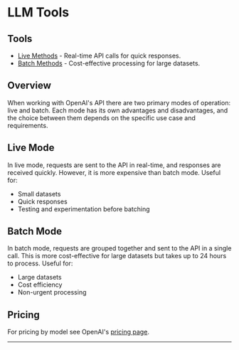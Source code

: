# LLM Tools

## Tools

- [Live Methods](./LiveMethods/LiveMethods.md) - Real-time API calls for quick responses.
- [Batch Methods](./BatchMethods/BatchMethods.md) - Cost-effective processing for large datasets.

## Overview

When working with OpenAI's API there are two primary modes of operation: live and batch. Each mode has its own advantages and disadvantages, and the choice between them depends on the specific use case and requirements.

## Live Mode
In live mode, requests are sent to the API in real-time, and responses are received quickly. However, it is more expensive than batch mode.
Useful for:
- Small datasets
- Quick responses
- Testing and experimentation before batching

## Batch Mode
In batch mode, requests are grouped together and sent to the API in a single call. This is more cost-effective for large datasets but takes up to 24 hours to process.
Useful for:
- Large datasets
- Cost efficiency
- Non-urgent processing

## Pricing
For pricing by model see OpenAI's [pricing page](https://platform.openai.com/docs/pricing).

---
